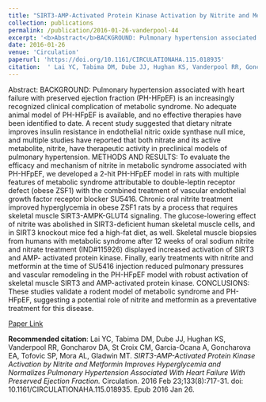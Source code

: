 ```yaml
--- 
title: "SIRT3-AMP-Activated Protein Kinase Activation by Nitrite and Metformin Improves Hyperglycemia and Normalizes Pulmonary Hypertension Associated With Heart Failure With Preserved Ejection Fraction." 
collection: publications 
permalink: /publication/2016-01-26-vanderpool-44 
excerpt: '<b>Abstract</b>BACKGROUND: Pulmonary hypertension associated with heart failure with preserved ejection fraction (PH-HFpEF) is an increasingly recognized clinical complication of metabolic syndrome. No adequate animal model of PH-HFpEF is available, and no effective therapies have been identified to date. A recent study suggested that dietary [...]' 
date: 2016-01-26 
venue: 'Circulation' 
paperurl: 'https://doi.org/10.1161/CIRCULATIONAHA.115.018935' 
citation:  ' Lai YC, Tabima DM, Dube JJ, Hughan KS, Vanderpool RR, Goncharov DA, St Croix CM, Garcia-Ocana A, Goncharova EA, Tofovic SP, Mora AL, Gladwin MT. <i>SIRT3-AMP-Activated Protein Kinase Activation by Nitrite and Metformin Improves Hyperglycemia and Normalizes Pulmonary Hypertension Associated With Heart Failure With Preserved Ejection Fraction.</i> Circulation. 2016 Feb 23;133(8):717-31. doi: 10.1161/CIRCULATIONAHA.115.018935. Epub 2016 Jan 26.' 
--- 
```

Abstract:  BACKGROUND: Pulmonary hypertension associated with heart failure with preserved ejection fraction (PH-HFpEF) is an increasingly recognized clinical complication of metabolic syndrome. No adequate animal model of PH-HFpEF is available, and no effective therapies have been identified to date. A recent study suggested that dietary nitrate improves insulin resistance in endothelial nitric oxide synthase null mice, and multiple studies have reported that both nitrate and its active metabolite, nitrite, have therapeutic activity in preclinical models of pulmonary hypertension. METHODS AND RESULTS: To evaluate the efficacy and mechanism of nitrite in metabolic syndrome associated with PH-HFpEF, we developed a 2-hit PH-HFpEF model in rats with multiple features of metabolic syndrome attributable to double-leptin receptor defect (obese ZSF1) with the combined treatment of vascular endothelial growth factor receptor blocker SU5416. Chronic oral nitrite treatment improved hyperglycemia in obese ZSF1 rats by a process that requires skeletal muscle SIRT3-AMPK-GLUT4 signaling. The glucose-lowering effect of nitrite was abolished in SIRT3-deficient human skeletal muscle cells, and in SIRT3 knockout mice fed a high-fat diet, as well. Skeletal muscle biopsies from humans with metabolic syndrome after 12 weeks of oral sodium nitrite and nitrate treatment (IND#115926) displayed increased activation of SIRT3 and AMP- activated protein kinase. Finally, early treatments with nitrite and metformin at the time of SU5416 injection reduced pulmonary pressures and vascular remodeling in the PH-HFpEF model with robust activation of skeletal muscle SIRT3 and AMP-activated protein kinase. CONCLUSIONS: These studies validate a rodent model of metabolic syndrome and PH-HFpEF, suggesting a potential role of nitrite and metformin as a preventative treatment for this disease.  
 
[Paper Link](https://doi.org/10.1161/CIRCULATIONAHA.115.018935) 
 
<b>Recommended citation</b>:  Lai YC, Tabima DM, Dube JJ, Hughan KS, Vanderpool RR, Goncharov DA, St Croix CM, Garcia-Ocana A, Goncharova EA, Tofovic SP, Mora AL, Gladwin MT. <i>SIRT3-AMP-Activated Protein Kinase Activation by Nitrite and Metformin Improves Hyperglycemia and Normalizes Pulmonary Hypertension Associated With Heart Failure With Preserved Ejection Fraction.</i> Circulation. 2016 Feb 23;133(8):717-31. doi: 10.1161/CIRCULATIONAHA.115.018935. Epub 2016 Jan 26. 
